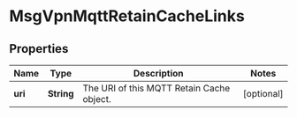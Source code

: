 

# MsgVpnMqttRetainCacheLinks


## Properties

| Name | Type | Description | Notes |
|------------ | ------------- | ------------- | -------------|
|**uri** | **String** | The URI of this MQTT Retain Cache object. |  [optional] |



